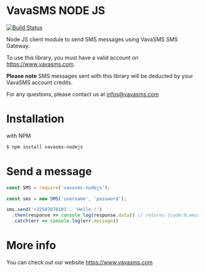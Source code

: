 # VavaSMS NODE JS
[![Build Status](https://travis-ci.com/adisaf/vavasms-nodejs.svg?branch=master)](https://travis-ci.com/adisaf/vavasms-nodejs)

Node JS client module to send SMS messages using VavaSMS SMS Gateway.

To use this library, you must have a valid account on https://www.vavasms.com.

**Please note** SMS messages sent with this library will be deducted by your VavaSMS account credits.

For any questions, please contact us at infos@vavasms.com

# Installation

with NPM
```bash
$ npm install vavasms-nodejs
```
# Send a message

```js
const SMS = require('vavasms-nodejs');

const sms = new SMS('username', 'password');

sms.send('+22507070101', 'Hello !')
  .then(response => console.log(response.data)) // returns {code:0,message:string,data:[{lot_id:string,message_id:string,status:string}]}
  .catch(err => console.log(err.message))
```

# More info

You can check out our website https://www.vavasms.com

